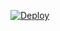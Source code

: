 [![Deploy](https://www.herokucdn.com/deploy/button.png)](https://dashboard.heroku.com/new?template=https://github.com/cxdjzh/5.git)
